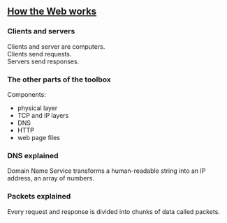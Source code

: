 ## [How the Web works](https://developer.mozilla.org/en-US/docs/Learn/Getting_started_with_the_web/How_the_Web_works)

### Clients and servers

Clients and server are computers.  
Clients send requests.  
Servers send responses.  

### The other parts of the toolbox

Components:
* physical layer
* TCP and IP layers
* DNS
* HTTP
* web page files

### DNS explained

Domain Name Service transforms a human-readable string into an IP address, an array of numbers.  

### Packets explained

Every request and response is divided into chunks of data called packets.  
